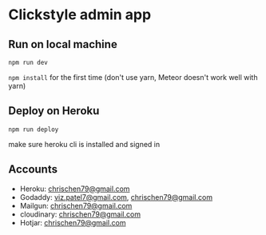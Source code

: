 # Clickstyle admin app

## Run on local machine

`npm run dev`

`npm install` for the first time (don't use yarn, Meteor doesn't work well with yarn)

## Deploy on Heroku

`npm run deploy`

make sure heroku cli is installed and signed in

## Accounts

* Heroku: chrischen79@gmail.com
* Godaddy: viz.patel7@gmail.com, chrischen79@gmail.com
* Mailgun: chrischen79@gmail.com
* cloudinary: chrischen79@gmail.com
* Hotjar: chrischen79@gmail.com
